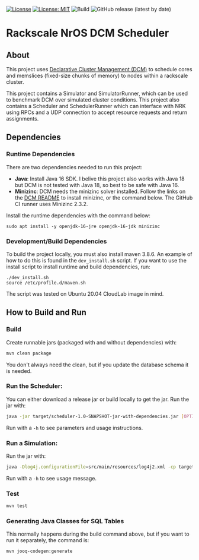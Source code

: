 [![License](https://img.shields.io/badge/License-BSD%202--Clause-green.svg)](https://opensource.org/licenses/BSD-2-Clause)
[![License: MIT](https://img.shields.io/badge/License-MIT-green.svg)](https://opensource.org/licenses/MIT)
![Build](https://github.com/hunhoffe/nrk-dcm-scheduler/actions/workflows/ci.yaml/badge.svg)
![GitHub release (latest by date)](https://img.shields.io/github/v/release/hunhoffe/nrk-dcm-scheduler)

# Rackscale NrOS DCM Scheduler

## About

This project uses [Declarative Cluster Management (DCM)](https://github.com/vmware/declarative-cluster-management) to schedule cores and memslices (fixed-size chunks of memory) to nodes within a rackscale cluster.

This project contains a Simulator and SimulatorRunner, which can be used to benchmark DCM over simulated cluster conditions. This project also contains a Scheduler and SchedulerRunner which can interface with NRK using RPCs and a UDP connection to accept resource requests and return assignments.

## Dependencies

### Runtime Dependencies
There are two dependencies needed to run this project:
* **Java**: Install Java 16 SDK. I belive this project also works with Java 18 but DCM is
not tested with Java 18, so best to be safe with Java 16.
* **Minizinc**: DCM needs the minizinc solver installed. Follow the links on the [DCM README](https://github.com/hunhoffe/declarative-cluster-management) 
to install minizinc, or the command below. The GitHub CI runner uses Minizinc 2.3.2.

Install the runtime dependencies with the command below:
```
sudo apt install -y openjdk-16-jre openjdk-16-jdk minizinc
```

### Development/Build Dependencies
To build the project locally, you must also install maven 3.8.6. An example of how to do this is found in the ```dev_install.sh``` script. If you want to use the install script to install runtime and build dependencies, run:
```
./dev_install.sh
source /etc/profile.d/maven.sh
```

The script was tested on Ubuntu 20.04 CloudLab image in mind. 

## How to Build and Run

### Build
Create runnable jars (packaged with and without dependencies) with:
```bash
mvn clean package
```
You don't always need the clean, but if you update the database schema it is needed.

### Run the Scheduler:
You can either download a release jar or build locally to get the jar. Run the jar with:
```bash
java -jar target/scheduler-1.0-SNAPSHOT-jar-with-dependencies.jar [OPTIONS]
```
Run with a ```-h``` to see parameters and usage instructions.

### Run a Simulation:
Run the jar with:
```bash
java -Dlog4j.configurationFile=src/main/resources/log4j2.xml -cp target/scheduler-1.0-SNAPSHOT-jar-with-dependencies.jar com.vmware.bespin.scheduler.SimulationRunner [OPTIONS]
```
Run with a ```-h``` to see usage message.

### Test
```bash
mvn test
```

### Generating Java Classes for SQL Tables

This normally happens during the build command above, but if you want to run it
separately, the command is:
```bash
mvn jooq-codegen:generate
```
